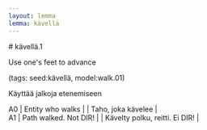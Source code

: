 ```yaml
---
layout: lemma
lemma: kävellä
---
```


<div class="sense">
# <span class="sensename">kävellä.1</span>

<span class="description">Use one's feet to advance</span>

(tags: seed:kävellä, model:walk.01)

<span class="description">Käyttää jalkoja etenemiseen</span>

A0 | Entity who walks |   | Taho, joka kävelee |  
A1 | Path walked. Not DIR! |   | Kävelty polku, reitti. Ei DIR! |  

</div>

